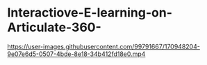 # Interactiove-E-learning-on-Articulate-360-
https://user-images.githubusercontent.com/99791667/170948204-9e07e6d5-0507-4bde-8e18-34b412fd18e0.mp4

